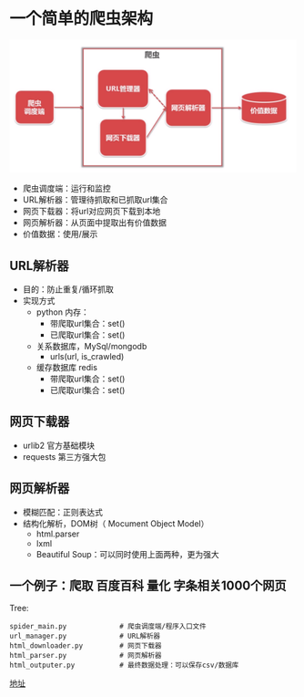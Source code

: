 # 一个简单的爬虫架构

![tets](../images/2020031701.png)

+ 爬虫调度端：运行和监控
+ URL解析器：管理待抓取和已抓取url集合
+ 网页下载器：将url对应网页下载到本地
+ 网页解析器：从页面中提取出有价值数据
+ 价值数据：使用/展示

## URL解析器
+ 目的：防止重复/循环抓取
+ 实现方式
    + python 内存：
        + 带爬取url集合：set()
        + 已爬取url集合：set()
    + 关系数据库，MySql/mongodb
        + urls(url, is_crawled)
    + 缓存数据库 redis
        + 带爬取url集合：set()
        + 已爬取url集合：set()

## 网页下载器
+ urlib2 官方基础模块
+ requests 第三方强大包

## 网页解析器
+ 模糊匹配：正则表达式
+ 结构化解析，DOM树（ Mocument Object Model）
    + html.parser
    + lxml
    + Beautiful Soup：可以同时使用上面两种，更为强大
    
## 一个例子：爬取 百度百科 量化 字条相关1000个网页 
Tree:
``` 
spider_main.py             # 爬虫调度端/程序入口文件
url_manager.py             # URL解析器
html_downloader.py         # 网页下载器
html_parser.py             # 网页解析器
html_outputer.py           # 最终数据处理：可以保存csv/数据库
```

[地址](.//)
